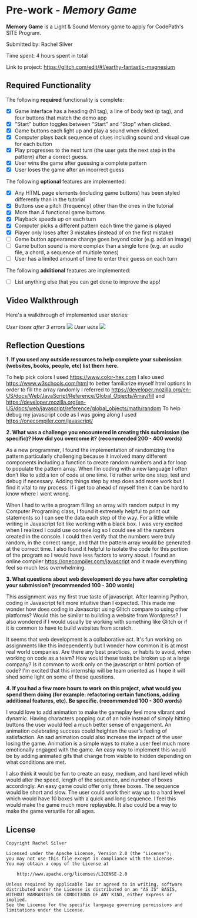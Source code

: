 # Pre-work - _Memory Game_

**Memory Game** is a Light & Sound Memory game to apply for CodePath's SITE Program.

Submitted by: Rachel Silver

Time spent: 4 hours spent in total

Link to project: https://glitch.com/edit/#!/earthy-fantastic-magnesium

## Required Functionality

The following **required** functionality is complete:

- [x] Game interface has a heading (h1 tag), a line of body text (p tag), and four buttons that match the demo app
- [x] "Start" button toggles between "Start" and "Stop" when clicked.
- [x] Game buttons each light up and play a sound when clicked.
- [x] Computer plays back sequence of clues including sound and visual cue for each button
- [x] Play progresses to the next turn (the user gets the next step in the pattern) after a correct guess.
- [x] User wins the game after guessing a complete pattern
- [x] User loses the game after an incorrect guess

The following **optional** features are implemented:

- [x] Any HTML page elements (including game buttons) has been styled differently than in the tutorial
- [x] Buttons use a pitch (frequency) other than the ones in the tutorial
- [x] More than 4 functional game buttons
- [x] Playback speeds up on each turn
- [x] Computer picks a different pattern each time the game is played
- [x] Player only loses after 3 mistakes (instead of on the first mistake)
- [ ] Game button appearance change goes beyond color (e.g. add an image)
- [ ] Game button sound is more complex than a single tone (e.g. an audio file, a chord, a sequence of multiple tones)
- [ ] User has a limited amount of time to enter their guess on each turn

The following **additional** features are implemented:

- [ ] List anything else that you can get done to improve the app!

## Video Walkthrough

Here's a walkthrough of implemented user stories:

_User loses after 3 errors_
<img src="https://cdn.glitch.com/b16369cc-9a51-4075-8054-387a92d68fbd%2F3strikes.gif?v=1616653914035">
_User wins_
<img src="https://cdn.glitch.com/b16369cc-9a51-4075-8054-387a92d68fbd%2Fwalkthrough.gif?v=1616654219392">

## Reflection Questions

**1. If you used any outside resources to help complete your submission (websites, books, people, etc) list them here.**

To help pick colors I used https://www.color-hex.com
I also used https://www.w3schools.com/html to better familiarize myself html options
In order to fill the array randomly I referred to https://developer.mozilla.org/en-US/docs/Web/JavaScript/Reference/Global_Objects/Array/fill and https://developer.mozilla.org/en-US/docs/web/javascript/reference/global_objects/math/random
To help debug my javascript code as I was going along I used https://onecompiler.com/javascript/

**2. What was a challenge you encountered in creating this submission (be specific)? How did you overcome it? (recommended 200 - 400 words)**

As a new programmer, I found the implementation of randomizing the pattern particularly challenging because it involved many different components including a function to create random numbers and a for loop to populate the pattern array. When I’m coding with a new language I often don’t like to add a ton of code at one time. I’d rather write one step, test and debug if necessary. Adding things step by step does add more work but I find it vital to my process. If i get too ahead of myself then it can be hard to know where I went wrong.

When I had to write a program filling an array with random output in my Computer Programing class, I found it extremely helpful to print out statements so I can see the data each step of the way. For a little while writing in Javascript felt like working with a black box. I was very excited when I realized I could use console.log so I could see all the numbers created in the console. I could then verify that the numbers were truly random, in the correct range, and that the pattern array would be generated at the correct time. I also found it helpful to isolate the code for this portion of the program so I would have less factors to worry about. I found an online compiler https://onecompiler.com/javascript and it made everything feel so much less overwhelming.

**3. What questions about web development do you have after completing your submission? (recommended 100 - 300 words)**

This assignment was my first true taste of javascript. After learning Python, coding in Javascript felt more intuitive than I expected. This made me wonder how does coding in Javascript using Glitch compare to using other platforms? Would this be similar to building a website from Wordpress? I also wondered if I would usually be working with something like Glitch or if it is common to have to build websites from scratch.

It seems that web development is a collaborative act. It's fun working on assignments like this independently but I wonder how common it is at most real world companies. Are there any best practices, or habits to avoid, when working on code as a team? How would these tasks be broken up at a large company? Is it common to work only on the javascript or html portion of code? I'm excited that this internship will be team oriented as I hope it will shed some light on some of these questions.

**4. If you had a few more hours to work on this project, what would you spend them doing (for example: refactoring certain functions, adding additional features, etc). Be specific. (recommended 100 - 300 words)**

I would love to add animation to make the gameplay feel more vibrant and dynamic. Having characters popping out of an hole instead of simply hitting buttons the user would feel a much better sense of engagement. An animation celebrating success could heighten the user’s feeling of satisfaction. An sad animation could also increase the impact of the user losing the game. Animation is a simple ways to make a user feel much more emotionally engaged with the game. An easy way to implement this would be by adding animated gifs that change from visible to hidden depending on what conditions are met.

I also think it would be fun to create an easy, medium, and hard level which would alter the speed, length of the sequence, and number of boxes accordingly. An easy game could offer only three boxes. The sequence would be short and slow. The user could work their way up to a hard level which would have 10 boxes with a quick and long sequence. I feel this would make the game much more replayable. It also could be a way to make the game versatile for all ages.

## License

    Copyright Rachel Silver

    Licensed under the Apache License, Version 2.0 (the "License");
    you may not use this file except in compliance with the License.
    You may obtain a copy of the License at

        http://www.apache.org/licenses/LICENSE-2.0

    Unless required by applicable law or agreed to in writing, software
    distributed under the License is distributed on an "AS IS" BASIS,
    WITHOUT WARRANTIES OR CONDITIONS OF ANY KIND, either express or implied.
    See the License for the specific language governing permissions and
    limitations under the License.
